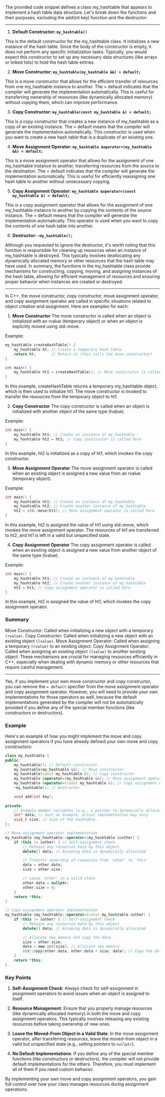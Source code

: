 The provided code snippet defines a class my_hashtable that appears to implement a hash table data structure. Let's break down the functions and their purposes, excluding the add(int key) function and the destructor:

---

1. **Default Constructor: `my_hashtable()`**

This is the default constructor for the my_hashtable class. It initializes a new instance of the hash table. Since the body of the constructor is empty, it does not perform any specific initialization tasks. Typically, you would expect this constructor to set up any necessary data structures (like arrays or linked lists) to hold the hash table entries.

2. **Move Constructor: `my_hashtable(my_hashtable &&) = default;`**

This is a move constructor that allows for the efficient transfer of resources from one my_hashtable instance to another. The = default indicates that the compiler will generate the implementation automatically. This is useful for transferring ownership of resources (like dynamically allocated memory) without copying them, which can improve performance.

3. **Copy Constructor: `my_hashtable(const my_hashtable &) = default;`**

This is a copy constructor that creates a new instance of my_hashtable as a copy of an existing instance. The = default means that the compiler will generate the implementation automatically. This constructor is used when you want to create a new hash table that is a duplicate of an existing one.

4. **Move Assignment Operator: `my_hashtable &operator=(my_hashtable &&) = default;`**

This is a move assignment operator that allows for the assignment of one my_hashtable instance to another, transferring resources from the source to the destination. The = default indicates that the compiler will generate the implementation automatically. This is useful for efficiently reassigning one hash table to another without unnecessary copying.

5. **Copy Assignment Operator: `my_hashtable &operator=(const my_hashtable &) = default;`**

This is a copy assignment operator that allows for the assignment of one my_hashtable instance to another by copying the contents of the source instance. The = default means that the compiler will generate the implementation automatically. This operator is used when you want to copy the contents of one hash table into another.

6. **Destructor: `~my_hashtable();`**

Although you requested to ignore the destructor, it's worth noting that this function is responsible for cleaning up resources when an instance of my_hashtable is destroyed. This typically involves deallocating any dynamically allocated memory or other resources that the hash table may have used.
In summary, the functions in the my_hashtable class provide mechanisms for constructing, copying, moving, and assigning instances of the hash table, allowing for efficient management of resources and ensuring proper behavior when instances are created or destroyed.

---

In C++, the move constructor, copy constructor, move assignment operator, and copy assignment operator are called in specific situations related to object creation and assignment. Here are examples for each:

1. **Move Constructor**
The move constructor is called when an object is initialized with an rvalue (temporary object) or when an object is explicitly moved using std::move.

Example:
```cpp
my_hashtable createHashTable() {
    my_hashtable ht; // Create a temporary hash table
    return ht;       // Return it (this calls the move constructor)
}

int main() {
    my_hashtable ht1 = createHashTable(); // Move constructor is called here
}
```
In this example, createHashTable returns a temporary my_hashtable object, which is then used to initialize ht1. The move constructor is invoked to transfer the resources from the temporary object to ht1.

2. **Copy Constructor**
The copy constructor is called when an object is initialized with another object of the same type (lvalue).

Example:
```cpp
int main() {
    my_hashtable ht1; // Create an instance of my_hashtable
    my_hashtable ht2 = ht1; // Copy constructor is called here
}
```
In this example, ht2 is initialized as a copy of ht1, which invokes the copy constructor.

3. **Move Assignment Operator**
The move assignment operator is called when an existing object is assigned a new value from an rvalue (temporary object).

Example:
```cpp
int main() {
    my_hashtable ht1; // Create an instance of my_hashtable
    my_hashtable ht2; // Create another instance of my_hashtable
    ht2 = std::move(ht1); // Move assignment operator is called here
}
```
In this example, ht2 is assigned the value of ht1 using std::move, which invokes the move assignment operator. The resources of ht1 are transferred to ht2, and ht1 is left in a valid but unspecified state.

4. **Copy Assignment Operator**
The copy assignment operator is called when an existing object is assigned a new value from another object of the same type (lvalue).

Example:

```cpp
int main() {
    my_hashtable ht1; // Create an instance of my_hashtable
    my_hashtable ht2; // Create another instance of my_hashtable
    ht2 = ht1; // Copy assignment operator is called here
}
```
In this example, ht2 is assigned the value of ht1, which invokes the copy assignment operator.

### Summary
Move Constructor: Called when initializing a new object with a temporary `(rvalue)`.
Copy Constructor: Called when initializing a new object with an existing object `(lvalue)`.
Move Assignment Operator: Called when assigning a temporary `(rvalue)` to an existing object.
Copy Assignment Operator: Called when assigning an existing object `(lvalue)` to another existing object.
These mechanisms are crucial for managing resources efficiently in C++, especially when dealing with dynamic memory or other resources that require careful management.

---

Yes, if you implement your own move constructor and copy constructor, you can remove the `= default` specifier from the move assignment operator and copy assignment operator. However, you will need to provide your own implementations for those operators as well, because the default implementations generated by the compiler will not be automatically provided if you define any of the special member functions (like constructors or destructors).

### Example

Here's an example of how you might implement the move and copy assignment operators if you have already defined your own move and copy constructors:

```cpp
class my_hashtable {
public:
    my_hashtable(); // Default constructor
    my_hashtable(my_hashtable &&); // Move constructor
    my_hashtable(const my_hashtable &); // Copy constructor
    my_hashtable &operator=(my_hashtable &&); // Move assignment operator
    my_hashtable &operator=(const my_hashtable &); // Copy assignment operator
    ~my_hashtable(); // Destructor

    void add(int key);
    
private:
    // Example member variables (e.g., a pointer to dynamically allocated memory)
    int* data; // Just an example, actual implementation may vary
    size_t size; // Size of the hashtable
};

// Move assignment operator implementation
my_hashtable &my_hashtable::operator=(my_hashtable &&other) {
    if (this != &other) { // Self-assignment check
        // Release any resources held by this object
        delete[] data; // Assuming data is dynamically allocated

        // Transfer ownership of resources from 'other' to 'this'
        data = other.data;
        size = other.size;

        // Leave 'other' in a valid state
        other.data = nullptr;
        other.size = 0;
    }
    return *this;
}

// Copy assignment operator implementation
my_hashtable &my_hashtable::operator=(const my_hashtable &other) {
    if (this != &other) { // Self-assignment check
        // Release any resources held by this object
        delete[] data; // Assuming data is dynamically allocated

        // Allocate new memory and copy the data
        size = other.size;
        data = new int[size]; // Allocate new memory
        std::copy(other.data, other.data + size, data); // Copy the data
    }
    return *this;
}
```

### Key Points

1. **Self-Assignment Check**: Always check for self-assignment in assignment operators to avoid issues when an object is assigned to itself.

2. **Resource Management**: Ensure that you properly manage resources (like dynamically allocated memory) in both the move and copy assignment operators. This typically involves releasing any existing resources before taking ownership of new ones.

3. **Leave the Moved-From Object in a Valid State**: In the move assignment operator, after transferring resources, leave the moved-from object in a valid but unspecified state (e.g., setting pointers to `nullptr`).

4. **No Default Implementations**: If you define any of the special member functions (like constructors or destructors), the compiler will not provide default implementations for the others. Therefore, you must implement all of them if you need custom behavior.

By implementing your own move and copy assignment operators, you gain full control over how your class manages resources during assignment operations.